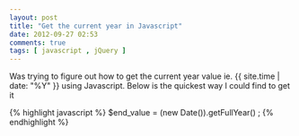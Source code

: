 ```yaml
---
layout: post
title: "Get the current year in Javascript"
date: 2012-09-27 02:53
comments: true
tags: [ javascript , jQuery ]
---
```

Was trying to figure out how to get the current year value ie. {{ site.time | date: "%Y" }} using Javascript.  Below is the quickest way I could find to get it

{% highlight javascript %}
$end_value = (new Date()).getFullYear() ;
{% endhighlight %}
